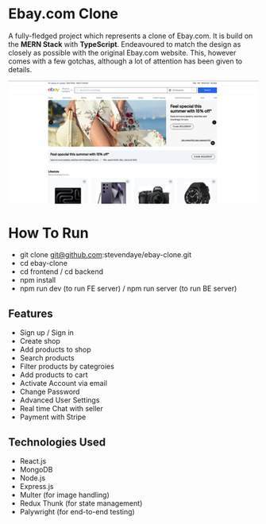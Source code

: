 # Ebay.com Clone

A fully-fledged project which represents a clone of Ebay.com. It is build on the **MERN Stack** with **TypeScript**. Endeavoured to match the design as closely as possible with the original Ebay.com website. This, however comes with a few gotchas, although a lot of attention has been given to details.

![Alt text](frontend/src/assets/images/homepage.png "eBay.com Clone - HomePage")

# How To Run

- git clone git@github.com:stevendaye/ebay-clone.git
- cd ebay-clone
- cd frontend / cd backend
- npm install
- npm run dev (to run FE server) / npm run server (to run BE server)

## Features

- Sign up / Sign in
- Create shop
- Add products to shop
- Search products
- Filter products by categroies
- Add products to cart
- Activate Account via email
- Change Password
- Advanced User Settings
- Real time Chat with seller
- Payment with Stripe

## Technologies Used

- React.js
- MongoDB
- Node.js
- Express.js
- Multer (for image handling)
- Redux Thunk (for state management)
- Palywright (for end-to-end testing)
